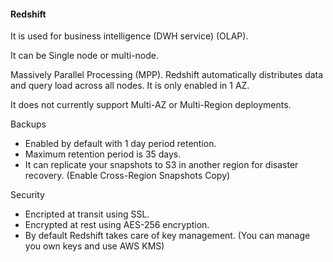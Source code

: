 #### Redshift

It is used for business intelligence (DWH service) (OLAP).

It can be Single node or multi-node.

Massively Parallel Processing (MPP). Redshift automatically distributes data and query load across all nodes. 
It is only enabled in 1 AZ.

It does not currently support Multi-AZ or Multi-Region deployments.

Backups
- Enabled by default with 1 day period retention.
- Maximum retention period is 35 days.
- It can replicate your snapshots to S3 in another region for disaster recovery. (Enable Cross-Region Snapshots Copy)


Security
- Encripted at transit using SSL.
- Encrypted at rest using AES-256 encryption.
- By default Redshift takes care of key management. (You can manage you own keys and use AWS KMS)
